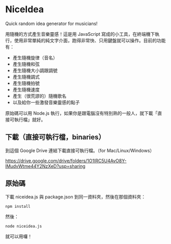 # NiceIdea
Quick random idea generator for musicians!

用隨機的方式產生音樂靈感！這是用 JavaScript 寫成的小工具，在終端機下執行，使用非常單純的純文字介面，跑得非常快、只用鍵盤就可以操作。目前的功能有：

- 產生隨機旋律（音名）
- 產生隨機和弦
- 產生隨機大小調跟調號
- 產生隨機調式
- 產生隨機拍號
- 產生隨機速度
- 產生（很荒謬的）隨機歌名
- 以及給你一些激發音樂靈感的點子

原始碼可以用 Node.js 執行，如果你是跟電腦沒有特別熟的一般人，就下載「直接可執行檔」就好。

## 下載（直接可執行檔，binaries）

到這個 Google Drive 連結下載直接可執行檔。（for Mac/Linux/Windows）

https://drive.google.com/drive/folders/1O1IRC5U4AvO8Y-lMudvWtme44Y2NzXeD?usp=sharing

## 原始碼

下載 niceidea.js 與 package.json 到同一資料夾，然後在那個資料夾：

```npm install```

然後：

```node niceidea.js```

就可以用囉！
